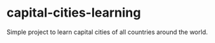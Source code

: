 # capital-cities-learning
Simple project to learn capital cities of all countries around the world.
